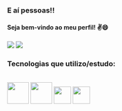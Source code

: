 ### E aí pessoas!!  
#### Seja bem-vindo ao meu perfil! ✌️😄  

<div style="display: inline_block">
	<a href="mailto:contatodevjustino@gmail.com" target=""><img src="https://img.shields.io/badge/Gmail-D14836?style=for-the-badge&logo=gmail&logoColor=white" target=""></a>
	<a href="https://www.linkedin.com/in/rafael-justino-b04303222/" target=""><img src="https://img.shields.io/badge/LinkedIn-0077B5?style=for-the-badge&logo=linkedin&logoColor=white" target=""></a>
</div>



### Tecnologias que utilizo/estudo:

<div style="display: inline_block"><br/>
	<img height="50em" src="https://cdn.jsdelivr.net/gh/devicons/devicon/icons/html5/html5-original-wordmark.svg" />
  	<img height="50em" src="https://cdn.jsdelivr.net/gh/devicons/devicon/icons/css3/css3-original-wordmark.svg" />
  	<img height="40em" src="https://cdn.jsdelivr.net/gh/devicons/devicon/icons/javascript/javascript-original.svg" />
	<img height="40em" src="https://cdn.jsdelivr.net/gh/devicons/devicon/icons/nodejs/nodejs-original.svg" />
</div>

